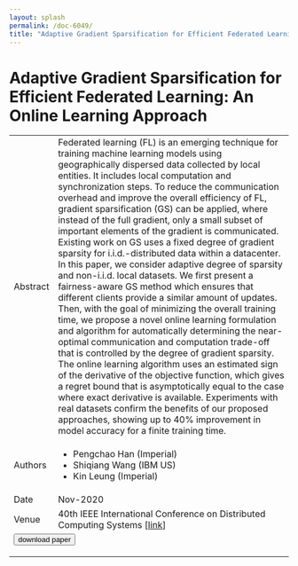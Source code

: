 ```yaml
---
layout: splash
permalink: /doc-6049/
title: "Adaptive Gradient Sparsification for Efficient Federated Learning: An Online Learning Approach"
---
```


# Adaptive Gradient Sparsification for Efficient Federated Learning: An Online Learning Approach

<table>
    <tbody>
    <tr>
        <td>Abstract</td>
        <td>Federated learning (FL) is an emerging technique for training machine learning models using geographically dispersed data collected by local entities. It includes local computation and synchronization steps. To reduce the communication overhead and improve the overall efficiency of FL, gradient sparsification (GS) can be applied, where instead of the full gradient, only a small subset of important elements of the gradient is communicated. Existing work on GS uses a fixed degree of gradient sparsity for i.i.d.-distributed data within a datacenter. In this paper, we consider adaptive degree of sparsity and non-i.i.d. local datasets. We first present a fairness-aware GS method which ensures that different clients provide a similar amount of updates. Then, with the goal of minimizing the overall training time, we propose a novel online learning formulation and algorithm for automatically determining the near-optimal communication and computation trade-off that is controlled by the degree of gradient sparsity. The online learning algorithm uses an estimated sign of the derivative of the objective function, which gives a regret bound that is asymptotically equal to the case where exact derivative is available. Experiments with real datasets confirm the benefits of our proposed approaches, showing up to 40% improvement in model accuracy for a finite training time.</td>
    </tr>
    <tr>
        <td>Authors</td>
        <td>
            <ul>
                <li>Pengchao Han (Imperial)</li>
                <li>Shiqiang Wang (IBM US)</li>
                <li>Kin Leung (Imperial)</li>
            </ul>
        </td>
    </tr>
    <tr>
        <td>Date</td>
        <td>Nov-2020</td>
    </tr>
    <tr>
        <td>Venue</td>
        <td>40th IEEE International Conference on Distributed Computing Systems [<a href="https://arxiv.org/pdf/2001.04756.pdf">link</a>]</td>
    </tr>
        <tr>
            <td colspan="2">
                <form method="get" action="https://ibm.box.com/v/doc-6049-paper">
                    <button type="submit">download paper</button>
                </form>
            </td>
        </tr>
    </tbody>
</table>
